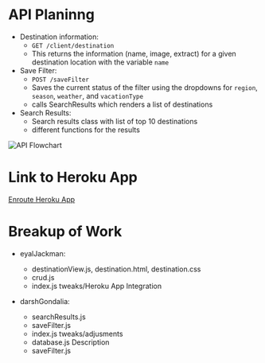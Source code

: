 # API Planinng

- Destination information:
  - `GET /client/destination`
  - This returns the information (name, image, extract) for a given destination location with the variable `name`
- Save Filter:
  - `POST /saveFilter`
  - Saves the current status of the filter using the dropdowns for `region`, `season`, `weather`, and `vacationType`
  - calls SearchResults which renders a list of destinations
- Search Results: 
  - Search results class with list of top 10 destinations
  - different functions for the results

![API Flowchart](https://i.imgur.com/lYQwD6Y.jpg)

# Link to Heroku App

[Enroute Heroku App](https://cs326-enroute-30.herokuapp.com/)

# Breakup of Work

- eyalJackman:
  - destinationView.js, destination.html, destination.css
  - crud.js
  - index.js tweaks/Heroku App Integration

- darshGondalia:
  - searchResults.js
  - saveFilter.js
  - index.js tweaks/adjusments
  - database.js Description
  - saveFilter.js